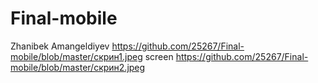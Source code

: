 # Final-mobile
Zhanibek Amangeldiyev
https://github.com/25267/Final-mobile/blob/master/скрин1.jpeg
screen
https://github.com/25267/Final-mobile/blob/master/скрин2.jpeg
